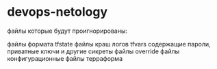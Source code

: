 # devops-netology
файлы которые будут проигнорированы:

файлы формата tfstate файлы 
краш логов 
tfvars содержащие пароли, приватные ключи и другие сикреты
файлы override
файлы конфигурационные файлы терраформа
